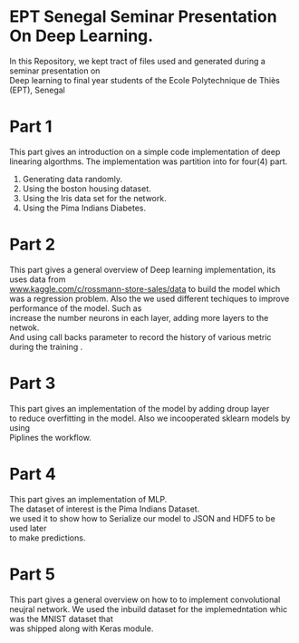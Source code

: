 # EPT Senegal Seminar Presentation On Deep Learning.

In this Repository, we kept tract of files used and generated during a seminar presentation on   
Deep learning to final year students of the Ecole Polytechnique de Thiès (EPT), Senegal

# Part 1

This part gives an introduction on a simple code implementation of deep linearing algorthms.
The implementation was partition into for four(4) part.

1. Generating data randomly.
2. Using the boston housing dataset.
3. Using the Iris data set for the network.
4. Using the Pima Indians Diabetes.


# Part 2
This part gives a general overview of Deep learning implementation, its uses data from  
www.kaggle.com/c/rossmann-store-sales/data to build the model which was a regression problem.
Also the we used different techiques to improve performance of the model. Such as   
increase the number neurons in each layer, adding more layers to the netwok.  
And using call backs parameter to record the history of various metric during the training .

# Part 3
This part gives an implementation of the model by adding droup layer  
to reduce overfitting in the model. Also we incooperated sklearn models by using   
Piplines the workflow.

# Part 4
This part gives an implementation of MLP.  
The dataset of interest is the Pima Indians Dataset.   
we used it to show how to Serialize our model to JSON and HDF5 to be used later   
to make predictions.

# Part 5
This part gives a general overview on how to to implement convolutional neujral network.
We used the inbuild dataset for the implemedntation whic was the MNIST dataset that   
was shipped along with Keras module.
